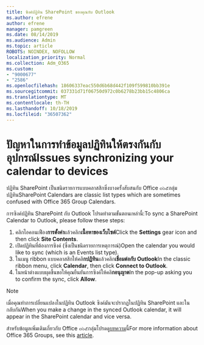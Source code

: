 ```yaml
---
title: ซิงค์ปฏิทิน SharePoint ของคุณกับ Outlook
ms.author: efrene
author: efrene
manager: pamgreen
ms.date: 08/14/2019
ms.audience: Admin
ms.topic: article
ROBOTS: NOINDEX, NOFOLLOW
localization_priority: Normal
ms.collection: Adm_O365
ms.custom:
- "9000677"
- "2586"
ms.openlocfilehash: 18606337eac550d6b68d442f109f599810bb391e
ms.sourcegitcommit: 037331d71f06750d972c0b6278b23bb15c4806ca
ms.translationtype: MT
ms.contentlocale: th-TH
ms.lasthandoff: 10/18/2019
ms.locfileid: "36507362"
---
```

# <a name="issues-synchronizing-your-calendar-to-devices"></a><span data-ttu-id="fcbe9-102">ปัญหาในการทำข้อมูลปฏิทินให้ตรงกันกับอุปกรณ์</span><span class="sxs-lookup"><span data-stu-id="fcbe9-102">Issues synchronizing your calendar to devices</span></span>

<span data-ttu-id="fcbe9-103">ปฏิทิน SharePoint เป็นชนิดรายการแบบคลาสสิกซึ่งบางครั้งสับสนกับ Office ๓๖๕กลุ่มปฏิทิน</span><span class="sxs-lookup"><span data-stu-id="fcbe9-103">SharePoint Calendars are classic list types which are sometimes confused with Office 365 Group Calendars.</span></span>

<span data-ttu-id="fcbe9-104">การซิงค์ปฏิทิน SharePoint กับ Outlook โปรดทำตามขั้นตอนเหล่านี้:</span><span class="sxs-lookup"><span data-stu-id="fcbe9-104">To sync a SharePoint Calendar to Outlook, please follow these steps:</span></span>

1. <span data-ttu-id="fcbe9-105">คลิกไอคอนเฟือง**การตั้งค่า**แล้วคลิก**เนื้อหาของเว็บไซต์**</span><span class="sxs-lookup"><span data-stu-id="fcbe9-105">Click the **Settings** gear icon and then click **Site Contents**.</span></span>
2. <span data-ttu-id="fcbe9-106">เปิดปฏิทินที่ต้องการซิงค์ (ซึ่งเป็นชนิดรายการเหตุการณ์)</span><span class="sxs-lookup"><span data-stu-id="fcbe9-106">Open the calendar you would like to sync (which is an Events list type).</span></span>
3. <span data-ttu-id="fcbe9-107">ในเมนู ribbon แบบคลาสสิกให้คลิ**กปฏิทิน**แล้วคลิก**เชื่อมต่อกับ Outlook**</span><span class="sxs-lookup"><span data-stu-id="fcbe9-107">In the classic ribbon menu, click **Calendar**, then click **Connect to Outlook**.</span></span>
4. <span data-ttu-id="fcbe9-108">ในหน้าต่างแบบผุดขึ้นขอให้คุณยืนยันการซิงค์ให้คลิ**กอนุญาต**</span><span class="sxs-lookup"><span data-stu-id="fcbe9-108">In the pop-up asking you to confirm the sync, click **Allow**.</span></span>

>[!Note]
> <span data-ttu-id="fcbe9-109">เมื่อคุณทำการเปลี่ยนแปลงในปฏิทิน Outlook ซิงค์มันจะปรากฏในปฏิทิน SharePoint และในกลับกัน</span><span class="sxs-lookup"><span data-stu-id="fcbe9-109">When you make a change in the synced Outlook calendar, it will appear in the SharePoint calendar and vice versa.</span></span>

<span data-ttu-id="fcbe9-110">สำหรับข้อมูลเพิ่มเติมเกี่ยวกับ Office ๓๖๕กลุ่มโปรดดู[บทความ](https://support.office.com/article/Learn-about-Office-365-groups-b565caa1-5c40-40ef-9915-60fdb2d97fa2)นี้</span><span class="sxs-lookup"><span data-stu-id="fcbe9-110">For more information about Office 365 Groups, see this [article](https://support.office.com/article/Learn-about-Office-365-groups-b565caa1-5c40-40ef-9915-60fdb2d97fa2).</span></span>
